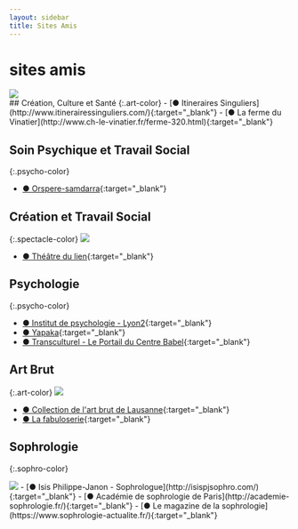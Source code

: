 ```yaml
---
layout: sidebar
title: Sites Amis
---
```

# sites amis
<div class="all-across"><img src="https://res.cloudinary.com/dnxcesebo/image/upload/v1563030320/itin%C3%A9raires_singuliers_gmn0cs.png"></div>
## Création, Culture et Santé
{:.art-color}
- [●&nbsp;Itineraires Singuliers](http://www.itinerairessinguliers.com/){:target="_blank"}
- [●&nbsp;La ferme du Vinatier](http://www.ch-le-vinatier.fr/ferme-320.html){:target="_blank"}


## Soin Psychique et Travail Social
{:.psycho-color}
- [●&nbsp;Orspere-samdarra](http://www.ch-le-vinatier.fr/orspere-samdarra.html){:target="_blank"}


## Création et Travail Social
{:.spectacle-color}
<img src="https://res.cloudinary.com/dnxcesebo/image/upload/v1563031112/le_lien_th%C3%A9%C3%A2tre_o4shff.png">
- [●&nbsp;Théâtre du lien](https://www.lelientheatre.com/){:target="_blank"}


## Psychologie
{:.psycho-color}
- [●&nbsp;Institut de psychologie - Lyon2](https://psycho.univ-lyon2.fr/le-site-de-l-institut-de-psychologie-530186.kjsp){:target="_blank"}
- [●&nbsp;Yapaka](http://www.yapaka.be){:target="_blank"}
- [●&nbsp;Transculturel - Le Portail du Centre Babel](http://www.transculturel.eu/){:target="_blank"}


## Art Brut
{:.art-color}
<img src="https://res.cloudinary.com/dnxcesebo/image/upload/v1563030700/collection_l_art_brut_lausanne_gygdia.png">
- [●&nbsp;Collection de l'art brut de Lausanne](https://www.artbrut.ch){:target="_blank"}
- [●&nbsp;La fabuloserie](http://www.fabuloserie.com){:target="_blank"}


## Sophrologie
{:.sophro-color}
<div class="center-block">
<img src="https://res.cloudinary.com/dnxcesebo/image/upload/v1563030881/acad%C3%A9mie_de_sophrologie_de_paris_si2qux.png">
- [●&nbsp;Isis Philippe-Janon - Sophrologue](http://isispjsophro.com/){:target="_blank"}
- [●&nbsp;Académie de sophrologie de Paris](http://academie-sophrologie.fr/){:target="_blank"}
- [●&nbsp;Le magazine de la sophrologie](https://www.sophrologie-actualite.fr/){:target="_blank"}
</div>
<br>
